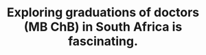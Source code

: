---
name: doctors-graduation
title: Exploring graduations of doctors (MB ChB) in South Africa is fascinating.
external-url: /articles/doctors-graduation.html
image: doctors-graduation.jpg
summary: "This graph includes all South African doctors who are currently registere to practice in South Africa and graduated with an MB ChB. degree."
---